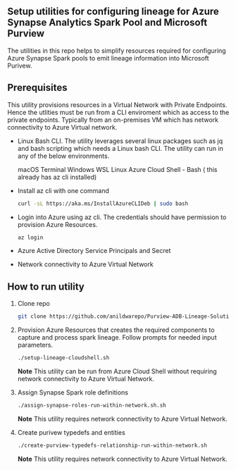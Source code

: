 ## Setup utilities for configuring lineage for Azure Synapse Analytics Spark Pool and Microsoft Purview

The utilities in this repo helps to simplify resources required for configuring Azure Synapse Spark pools to emit lineage information into Microsoft Purivew. 

## Prerequisites

This utility provisions resources in a Virtual Network with Private Endpoints. Hence the utlities must be run from a CLI enviroment which as access to the private endpoints. Typically from an on-premises VM which has network connectivity to Azure Virtual network.

* Linux Bash CLI. The utility leverages several linux packages such as jq and bash scripting which needs a Linux bash CLI. The utility can run in any of the below environments. 

    macOS Terminal 
    Windows WSL 
    Linux 
    Azure Cloud Shell - Bash ( this already has az cli installed)

* Install az cli with one command

    ```bash
    curl -sL https://aka.ms/InstallAzureCLIDeb | sudo bash
    ```

* Login into Azure using az cli. The credentials should have permission to provision Azure Resources.

    ```bash
    az login
    ```
    

* Azure Active Directory Service Principals and Secret

* Network connectivity to Azure Virtual Network

## How to run utility

1. Clone repo

    ```bash
    git clone https://github.com/anildwarepo/Purview-ADB-Lineage-Solution-Accelerator.git
    ```

2. Provision Azure Resources that creates the required components to capture and process spark lineage. Follow prompts for needed input parameters.

    ```bash
    ./setup-lineage-cloudshell.sh
    ```
    **Note** This utility can be run from Azure Cloud Shell without requiring network connectivity to Azure Virtual Network.

3. Assign Synapse Spark role definitions

    ```bash
    ./assign-synapse-roles-run-within-network.sh.sh
    ```
    **Note** This utility requires network connectivity to Azure Virtual Network.
    
4. Create purivew typedefs and entities

    ```bash
    ./create-purview-typedefs-relationship-run-within-network.sh
    ```
    **Note** This utility requires network connectivity to Azure Virtual Network.